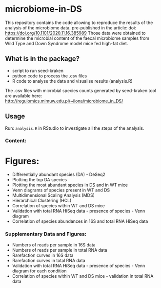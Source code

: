 # microbiome-in-DS

This repository contains the code allowing to reproduce the results of the analysis of the microbiome data, pre-published in the article: doi: https://doi.org/10.1101/2020.11.16.385989 Those data were obtained to determine the microbial content of the faecal microbiome samples from Wild Type and Down Syndrome model mice fed high-fat diet.

## What is in the package?
- script to run seed-kraken
- python code to process the .csv files
- R code to analyse the data and visualise results (analysis.R)

The .csv files with microbial species counts generated by seed-kraken tool are available here:
http://regulomics.mimuw.edu.pl/~ilona/microbiome_in_DS/

## Usage
Run: 
```analysis.R``` 
in RStudio to investigate all the steps of the analysis.

### Content:
# Figures:
 * Differentially abundant species (DA) - DeSeq2
 * Plotting the top DA species 
 * Plotting the most abundant species in DS and in WT mice
 * Venn diagrams of species present in WT and DS
 * Multidimensional Scaling Analysis (MDS) 
 * Hierarchical Clustering (HCL)
 * Correlation of species within WT and DS mice
 * Validation with total RNA HiSeq data - presence of species - Venn diagram
 * Correlation of species abundances in 16S and total RNA HiSeq data

### Supplementary Data and Figures:
 * Numbers of reads per sample in 16S data
 * Numbers of reads per sample in total RNA data 
 * Rarefaction curves in 16S data 
 * Rarefaction curves in total RNA data 
 * Validation with total RNA HiSeq data - presence of species - Venn diagram for each condition
 * Correlation of species within WT and DS mice - validation in total RNA data

